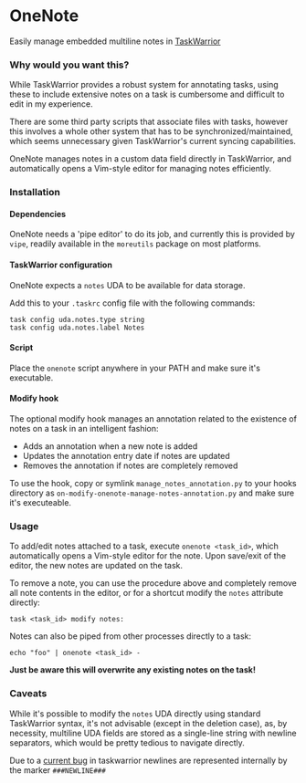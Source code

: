 # OneNote
Easily manage embedded multiline notes in [TaskWarrior](https://taskwarrior.org)

### Why would you want this?

While TaskWarrior provides a robust system for annotating tasks, using these
to include extensive notes on a task is cumbersome and difficult to edit in my
experience.

There are some third party scripts that associate files with tasks, however
this involves a whole other system that has to be synchronized/maintained,
which seems unnecessary given TaskWarrior's current syncing capabilities.

OneNote manages notes in a custom data field directly in TaskWarrior, and
automatically opens a Vim-style editor for managing notes efficiently.

### Installation

#### Dependencies

OneNote needs a 'pipe editor' to do its job, and currently this is provided
by ```vipe```, readily available in the ```moreutils``` package on most platforms.

#### TaskWarrior configuration

OneNote expects a ```notes``` UDA to be available for data storage.

Add this to your ```.taskrc``` config file with the following commands:

```
task config uda.notes.type string
task config uda.notes.label Notes
```

#### Script

Place the ```onenote``` script anywhere in your PATH and make sure it's
executable.

#### Modify hook

The optional modify hook manages an annotation related to the existence of
notes on a task in an intelligent fashion:

 * Adds an annotation when a new note is added
 * Updates the annotation entry date if notes are updated
 * Removes the annotation if notes are completely removed

To use the hook, copy or symlink ```manage_notes_annotation.py``` to your
hooks directory as ```on-modify-onenote-manage-notes-annotation.py``` and make
sure it's executeable.

### Usage

To add/edit notes attached to a task, execute ```onenote <task_id>```, which
automatically opens a Vim-style editor for the note. Upon save/exit of the
editor, the new notes are updated on the task.

To remove a note, you can use the procedure above and completely remove all
note contents in the editor, or for a shortcut modify the
```notes``` attribute directly:

```
task <task_id> modify notes:
```

Notes can also be piped from other processes directly to a task:

```echo "foo" | onenote <task_id> -```

**Just be aware this will overwrite any existing notes on the task!**

### Caveats

While it's possible to modify the ```notes``` UDA directly using standard
TaskWarrior syntax, it's not advisable (except in the deletion case), as, by
necessity, multiline UDA fields are stored as a single-line string with newline
separators, which would be pretty tedious to navigate directly.

Due to a
[current bug](https://github.com/GothenburgBitFactory/taskwarrior/issues/2107)
in taskwarrior newlines are represented internally by the marker
```###NEWLINE###```
